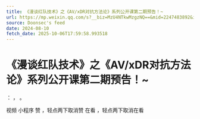```yaml
---
title: 《漫谈红队技术》之《AV/xDR对抗方法论》系列公开课第二期预告！~
url: https://mp.weixin.qq.com/s?__biz=MzU4NTkwMzgzNQ==&mid=2247483892&idx=1&sn=1178a644f1fe6663b8b36ad4c8eb3aaa
source: Doonsec's feed
date: 2024-08-10
fetch_date: 2025-10-06T17:59:58.993518
---
```


# 《漫谈红队技术》之《AV/xDR对抗方法论》系列公开课第二期预告！~

：
，
。

视频
小程序
赞
，轻点两下取消赞
在看
，轻点两下取消在看